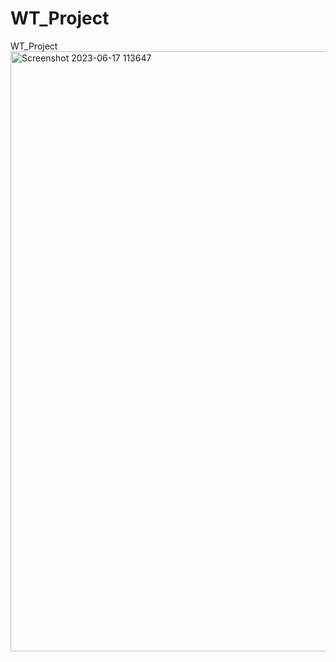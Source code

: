 # WT_Project
WT_Project
<img width="960" alt="Screenshot 2023-06-17 113647" src="https://github.com/nishchita74/WT_Project/assets/136787298/52a9ea38-98c9-4898-8c5d-b1319a5a4b13">
